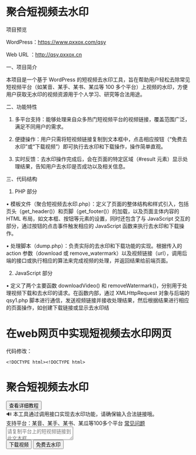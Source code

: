# 聚合短视频去水印

项目预览

WordPress：https://www.pxxox.com/qsy

Web URL  ：http://qsy.pxxox.cn

一、项目简介

本项目是一个基于 WordPress 的短视频去水印工具，旨在帮助用户轻松去除常见短视频平台（如某音、某手、某书、某瓜等 100 多个平台）上视频的水印，方便用户获取无水印的视频资源用于个人学习、研究等合法用途。

二、功能特性

1. 多平台支持：能够处理来自众多热门短视频平台的视频链接，覆盖范围广泛，满足不同用户的需求。

2. 便捷操作：用户只需将短视频链接复制到文本框中，点击相应按钮（“免费去水印”或“下载视频”）即可执行去水印和下载操作，操作简单直观。

3. 实时反馈：去水印操作完成后，会在页面的特定区域（#result 元素）显示处理结果，告知用户去水印是否成功以及相关信息。

三、代码结构

1. PHP 部分

• 模板文件（聚合短视频去水印.php）：定义了页面的整体结构和样式引入，包括页头（get_header()）和页脚（get_footer()）的加载，以及页面主体内容的 HTML 布局，如文本框、按钮等元素的设置，同时还包含了与 JavaScript 交互的部分，通过按钮的点击事件触发相应的 JavaScript 函数来执行去水印和下载操作。

• 处理脚本（dump.php）：负责实际的去水印和下载功能的实现。根据传入的 action 参数（download 或 remove_watermark）以及视频链接（url），调用后端的接口或执行相应的算法来完成视频的处理，并返回结果给前端页面。

2. JavaScript 部分

• 定义了两个主要函数 downloadVideo() 和 removeWatermark()，分别用于处理视频下载和去水印的请求。在函数内部，通过 XMLHttpRequest 对象与后端的 qsy1.php 脚本进行通信，发送视频链接并接收处理结果，然后根据结果进行相应的页面操作，如创建下载链接或显示去水印结

# 在web网页中实现短视频去水印网页

代码修改：

	<!DOCTYPE html><!DOCTYPE html>
<html lang="zh-CN">

<head>
    <meta charset="UTF-8">
    <meta name="viewport" content="width=device-width, initial-scale=1.0, user-scalable=no">
    <title>聚合短视频去水印</title>
    <style>
    /* 原始css样式 */
    </style>
    </head>
<body>
    <div class="container">
        <div class="header">
            <h1>聚合短视频去水印</h1>
            <button class="detail-button" onclick="window.open('http://qsy.pxxox.cn/user.html', '_blank')">查看详细教程</button>
        </div>
        <div class="notification">
            <span>🔊 本工具通过调用接口实现去水印功能，请确保输入合法链接哦。</span>
        </div>
        <div class="support">
            支持平台：某音、某手、某书、某瓜等100多个平台
            <a href="#" class="qa-link">常见问题</a>
        </div>
        <div class="textarea-container">
            <textarea placeholder="请复制平台上的短视频链接到此文本框" id="videoLink"></textarea>
        </div>
        <div class="buttons">
            <button class="paste-btn" onclick="downloadVideo()">下载视频</button>
            <button class="remove-watermark-btn" onclick="removeWatermark()">免费去水印</button>
        </div>
        <div id="result"></div>
    </div>
    <script>
        function downloadVideo() {
            var link = document.getElementById('videoLink').value;
            
            var xhr = new XMLHttpRequest();
            xhr.open('GET', 'dump.php?action=download&url=' + link, true);
            xhr.responseType = 'blob';
            xhr.onreadystatechange = function () {
                if (xhr.readyState === 4 && xhr.status === 200) {
                    var blob = new Blob([xhr.response], {type: 'video/mp4'});
                    var url = window.URL.createObjectURL(blob);
                    var a = document.createElement('a');
                    a.href = url;
                    a.download = '去水印视频.mp4';
                    a.click();
                    window.URL.revokeObjectURL(url);
                }
            };
            xhr.send();
        }

        function removeWatermark() {
            var link = document.getElementById('videoLink').value;
            
            var xhr = new XMLHttpRequest();
            xhr.open('GET', 'dump.php?action=remove_watermark&url=' + link, true);
            xhr.onreadystatechange = function () {
                if (xhr.readyState === 4 && xhr.status === 200) {
                    document.getElementById('result').innerHTML = xhr.responseText;
                }
            };
            xhr.send();
        }
    </script>
</body>

</html>

 将get_header(); // 加载 WordPress 的页头 <?php get_footer(); // 加载 WordPress 的页脚 ?> 代码删除

按照教程顺序即可在web网页中实现而不是在 WordPress 中实现短视频去水印页面

# 在 WordPress 中实现短视频去水印页面

WordPress 新建页面并使用短视频去水印模板教程

前期准备

确保已在服务器上安装好 WordPress，且拥有管理员权限登录 WordPress 后台。同时，已将包含短视频去水印模板（假设模板文件名为 index.php 且已放置在当前使用主题的目录下）及相关功能文件（如处理去水印逻辑的 index.php 等）的主题上传至 WordPress 主题目录，并在后台启用该主题。


新建页面步骤

1. 登录后台：打开浏览器，输入 WordPress 网站的后台管理地址（通常为 www.pxxox.com/wp-admin），使用管理员账号和密码登录。

2. 创建新页面：在 WordPress 后台管理界面，找到“页面”菜单选项，点击“新建页面”。

3. 编辑页面内容（可选）：在页面编辑区域，可以输入一些关于短视频去水印工具的介绍性文字，如使用说明、注意事项等，让用户更好地了解该工具的用途和操作方法。不过，此步骤并非必需，如果希望页面简洁，仅显示去水印功能区域，可跳过此步骤。

4. 选择模板：在页面编辑界面的右侧栏中，找到“页面属性”模块。在“模板”下拉菜单中，选择“短视频去水印”（即之前准备好的 index.php 模板）。

5. 发布页面：完成上述设置后，点击“发布”按钮，将新建的页面发布到网站上。此时，用户可以通过前端访问该页面，使用短视频去水印功能。

后续操作

• 测试功能：在前端访问新创建的短视频去水印页面，尝试输入不同平台的短视频链接，点击“免费去水印”和“下载视频”等按钮，检查去水印和下载功能是否正常工作，确保页面的交互性和功能性完好。

• 优化页面：根据测试结果和用户反馈，对页面进行优化。例如，如果发现页面加载速度较慢，可以考虑优化相关代码和文件（如压缩 CSS 和 JavaScript 文件、优化图片等）；如果存在兼容性问题，可针对不同浏览器和设备进行样式和功能的调整，以提升用户体验。

# API支持解析平台
支持平台：抖音、快手、小红书、微博、微视、今日头条、西瓜视频、哔哩哔哩、秒拍、美拍、皮皮虾、皮皮搞笑、全民小视频、火山小视频、好看视频、看点视频、全民K歌、看点视频、看点快报、度小视、QQ看点、陌陌、唱吧、YY、小咖秀、糖豆、最左、配音秀、酷狗音乐、酷我音乐、看看视频、梨视频、网易云音乐、大众点评、虎牙视频、懂车帝、剪映、趣头条、美图秀秀、刷宝、迅雷、京东、淘宝、天猫、拼多多、微信公众号、火锅视频、轻视频、 百度视频、QQ浏览器、uc浏览器、oppo浏览器、油果浏览器、新片场、万能钥匙WiFi、知乎、腾讯新闻、人民日报、开眼、微叭、微云、快看点、TikTok、youtube、twitter、VUE、vigo、ACfun、now、等等100多个短视频去水印和常用图集解析。
